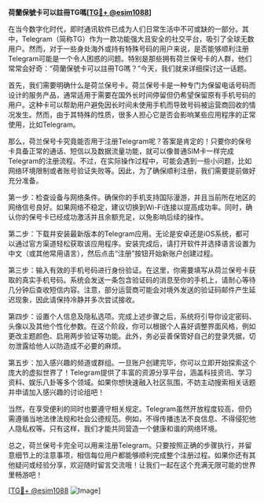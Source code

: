 **荷蘭保號卡可以註冊TG嗎[[TG💪+ @esim1088](https://t.me/s/esim1088)]**

在当今数字化时代，即时通讯软件已成为人们日常生活中不可或缺的一部分。其中，Telegram（简称TG）作为一款功能强大且安全的社交平台，吸引了全球无数用户。然而，对于一些身处海外或持有特殊号码的用户来说，是否能够顺利注册Telegram可能是一个令人困惑的问题。特别是那些拥有荷兰保号卡的人群，他们常常会好奇：“荷蘭保號卡可以註冊TG嗎？”今天，我们就来详细探讨这一话题。

首先，我们需要明确什么是荷兰保号卡。荷兰保号卡是一种专门为保留电话号码而设计的服务产品，通常适用于需要在国外长时间停留但仍希望保留原有手机号码的用户。这种卡可以帮助用户避免因长时间未使用手机而导致号码被运营商回收的情况发生。然而，由于其特殊的性质，很多人担心它是否会影响某些应用程序的正常使用，比如Telegram。

那么，荷兰保号卡究竟能否用于注册Telegram呢？答案是肯定的！只要你的保号卡具备正常的通话、短信以及数据流量功能，就可以像普通SIM卡一样完成Telegram的注册流程。不过，在实际操作过程中，可能会遇到一些小问题，比如网络环境限制或者账号验证失败等。因此，为了确保顺利注册，我们需要提前做好充分准备。

第一步：检查设备与网络条件。确保你的手机支持国际漫游，并且当前所在地区的网络信号良好。如果网络不稳定，建议切换到Wi-Fi连接以提高成功率。同时，确认你的保号卡已经成功激活并且余额充足，以免影响后续的操作。

第二步：下载并安装最新版本的Telegram应用。无论是安卓还是iOS系统，都可以通过官方渠道轻松获取该应用程序。安装完成后，请打开软件并选择语言设置为中文（或其他常用语言），然后点击“注册”按钮开始新账户创建过程。

第三步：输入有效的手机号码进行身份验证。在这里，你需要填写从荷兰保号卡获取的真实手机号码。系统会发送一条包含验证码的消息至你的手机上，请耐心等待几分钟后查收短信内容。注意，部分运营商可能会对境外发送的验证码邮件产生延迟现象，因此请保持冷静并多次尝试接收。

第四步：设置个人信息及隐私选项。完成上述步骤之后，系统将引导你设定密码、头像以及其他个性化参数。在这个阶段，你可以根据个人喜好调整界面风格，例如更改主题颜色、启用两步验证等功能。此外，务必妥善保管好自己的登录凭据，切勿泄露给他人以防造成不必要的麻烦。

第五步：加入感兴趣的频道或群组。一旦账户创建完毕，你可以立即开始探索这个庞大的虚拟世界了！Telegram提供了丰富的资源分享平台，涵盖科技资讯、学习资料、娱乐八卦等多个领域。如果你想快速融入社区氛围，不妨主动搜索相关话题并申请加入感兴趣的讨论组吧！

当然，在享受便利的同时也要遵守相关规定。Telegram虽然开放程度较高，但仍需遵循当地法律法规和社会公德规范。例如，不得传播违法不良信息、不得侵犯他人隐私权等。只有这样，我们才能共同营造一个健康和谐的网络环境。

总之，荷兰保号卡完全可以用来注册Telegram。只要按照正确的步骤执行，并留意细节上的注意事项，相信每位用户都能够顺利完成整个注册过程。如果你还有其他疑问或经验分享，欢迎随时留言交流哦！让我们一起在这个充满无限可能的世界里畅游吧！

[[TG💪+ @esim1088](https://t.me/s/esim1088) ![Image](https://i.postimg.cc/4NQfJmqS/Snipaste-2025-05-13-00-14-12.png)]